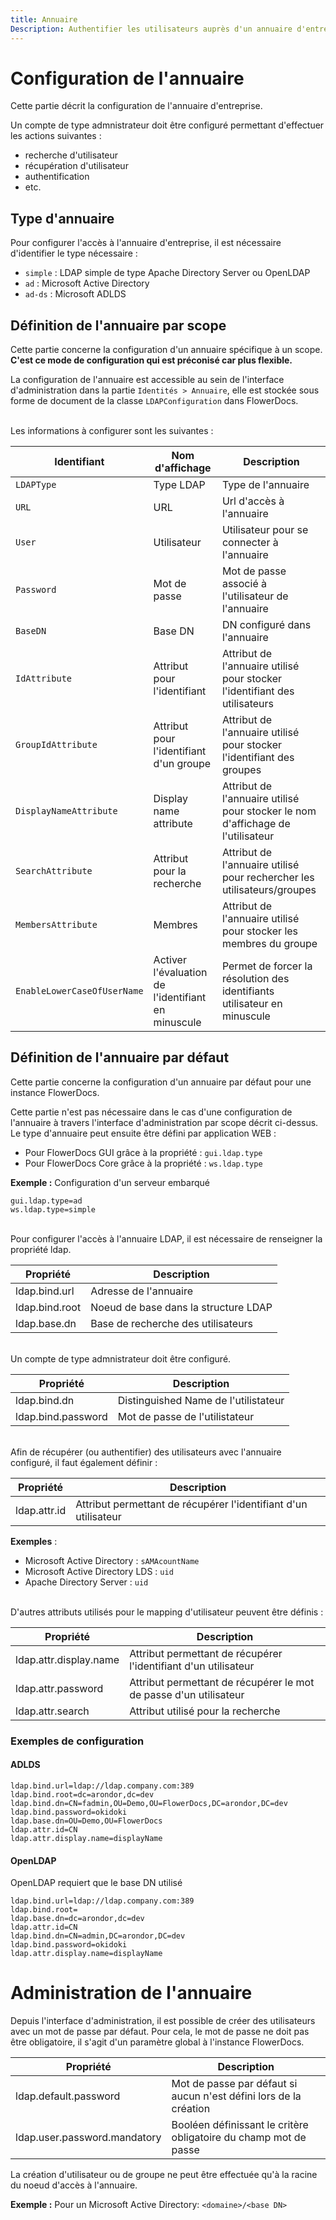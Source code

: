```yaml
---
title: Annuaire
Description: Authentifier les utilisateurs auprès d'un annuaire d'entreprise
---
```


# Configuration de l'annuaire

Cette partie décrit la configuration de l'annuaire d'entreprise.

Un compte de type admnistrateur doit être configuré permettant d'effectuer les actions suivantes :
 
* recherche d'utilisateur
* récupération d'utilisateur
* authentification
* etc.

## Type d'annuaire

Pour configurer l'accès à l'annuaire d'entreprise, il est nécessaire d'identifier le type nécessaire :


* ``simple`` : LDAP simple de type Apache Directory Server ou OpenLDAP
* ``ad`` : Microsoft Active Directory
* ``ad-ds`` : Microsoft ADLDS

## Définition de l'annuaire par scope

Cette partie concerne la configuration d'un annuaire spécifique à un scope. <b>C'est ce mode de configuration qui est préconisé car plus flexible.</b>

La configuration de l'annuaire est accessible au sein de l'interface d'administration dans la partie `Identités > Annuaire`, elle est stockée sous forme de document de la classe `LDAPConfiguration` dans FlowerDocs.

<br/>
Les informations à configurer sont les suivantes :

| Identifiant                       | Nom d'affichage                                    | Description                        
|-----------------------------------|----------------------------------------------------|------------------------------------
| `LDAPType`       				| Type LDAP                						  	 |Type de l'annuaire             
| `URL`        					| URL 			                                  	 |Url d'accès à l'annuaire
| `User`          					| Utilisateur   		                          	 | Utilisateur pour se connecter à l'annuaire
| `Password`           			| Mot de passe		                                 | Mot de passe associé à l'utilisateur de l'annuaire
| `BaseDN`          				| Base DN                                			 | DN configuré dans l'annuaire
| `IdAttribute`           		| Attribut pour l'identifiant                        | Attribut de l'annuaire utilisé pour stocker l'identifiant des utilisateurs
| `GroupIdAttribute`            | Attribut pour l'identifiant d'un groupe            | Attribut de l'annuaire utilisé pour stocker l'identifiant des groupes
| `DisplayNameAttribute`       | Display name attribute                             | Attribut de l'annuaire utilisé pour stocker le nom d'affichage de l'utilisateur
| `SearchAttribute`           	| Attribut pour la recherche                         | Attribut de l'annuaire utilisé pour rechercher les utilisateurs/groupes
| `MembersAttribute`            | Membres                            				 | Attribut de l'annuaire utilisé pour stocker les membres du groupe
| `EnableLowerCaseOfUserName` | Activer l'évaluation de l'identifiant en minuscule | Permet de forcer la résolution des identifiants utilisateur en minuscule 

## Définition de l'annuaire par défaut

Cette partie concerne la configuration d'un annuaire par défaut pour une instance FlowerDocs.

Cette partie n'est pas nécessaire dans le cas d'une configuration de l'annuaire à travers l'interface d'administration par scope décrit ci-dessus.
Le type d'annuaire peut ensuite être défini par application WEB : 

* Pour FlowerDocs GUI grâce à la propriété : ``gui.ldap.type``
* Pour FlowerDocs Core grâce à la propriété : ``ws.ldap.type``


__Exemple :__ Configuration d'un serveur embarqué

```properties
gui.ldap.type=ad
ws.ldap.type=simple
```

<br/>
Pour configurer l'accès à l'annuaire LDAP, il est nécessaire de renseigner la propriété ldap.

| Propriété              | Description                         |
|------------------------|-------------------------------------|
| ldap.bind.url          | Adresse de l'annuaire               |
| ldap.bind.root         | Noeud de base dans la structure LDAP|
| ldap.base.dn           | Base de recherche des utilisateurs  |



<br/>
Un compte de type admnistrateur doit être configuré.

| Propriété              | Description                         |
|------------------------|-------------------------------------|
| ldap.bind.dn           | Distinguished Name de l'utilistateur|
| ldap.bind.password     | Mot de passe de l'utilistateur      |


<br/>
Afin de récupérer (ou authentifier) des utilisateurs avec l'annuaire configuré, il faut également définir : 


| Propriété              | Description                                                    |
|------------------------|----------------------------------------------------------------|
| ldap.attr.id           | Attribut permettant de récupérer l'identifiant d'un utilisateur|

__Exemples__ : 

* Microsoft Active Directory : ``sAMAcountName`` 
* Microsoft Active Directory LDS : ``uid``  
* Apache Directory Server : ``uid``

<br/>
D'autres attributs utilisés pour le mapping d'utilisateur peuvent être définis : 

| Propriété              | Description                                                      |
|------------------------|------------------------------------------------------------------|
| ldap.attr.display.name | Attribut permettant de récupérer l'identifiant d'un utilisateur  |
| ldap.attr.password     | Attribut permettant de récupérer le mot de passe d'un utilisateur|
| ldap.attr.search       | Attribut utilisé pour la recherche                              |

### Exemples de configuration


#### ADLDS
	 
```properties
ldap.bind.url=ldap://ldap.company.com:389
ldap.bind.root=dc=arondor,dc=dev
ldap.bind.dn=CN=fadmin,OU=Demo,OU=FlowerDocs,DC=arondor,DC=dev
ldap.bind.password=okidoki
ldap.base.dn=OU=Demo,OU=FlowerDocs
ldap.attr.id=CN
ldap.attr.display.name=displayName
```

#### OpenLDAP

OpenLDAP requiert que le base DN utilisé
	 
```properties
ldap.bind.url=ldap://ldap.company.com:389
ldap.bind.root=
ldap.base.dn=dc=arondor,dc=dev
ldap.attr.id=CN
ldap.bind.dn=CN=admin,DC=arondor,DC=dev
ldap.bind.password=okidoki
ldap.attr.display.name=displayName
```

# Administration de l'annuaire

Depuis l'interface d'administration, il est possible de créer des utilisateurs avec un mot de passe par défaut. 
Pour cela, le mot de passe ne doit pas être obligatoire, il s'agit d'un paramètre global à l'instance FlowerDocs.

| Propriété                      | Description                                                           |
|--------------------------------|-----------------------------------------------------------------------|
| ldap.default.password          | Mot de passe par défaut si aucun n'est défini lors de la création     |
| ldap.user.password.mandatory   | Booléen définissant le critère obligatoire du champ mot de passe     |


	
La création d'utilisateur ou de groupe ne peut être effectuée qu'à la racine du noeud d'accès à l'annuaire. 

**Exemple :** Pour un Microsoft Active Directory: ``<domaine>/<base DN>``